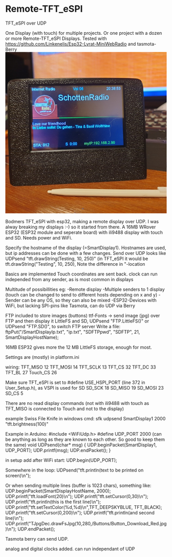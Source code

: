 # Remote-TFT_eSPI
TFT_eSPI over UDP

One Display (with touch) for multiple projects. Or one project with a dozen or more Remote-TFT_eSPI Displays.
Tested with https://github.com/Linkenelis/Esp32-Lyrat-MiniWebRadio and tasmota-Berry
![Display](https://github.com/Linkenelis/Remote-TFT_eSPI/blob/main/Photo/Front.jpg)

Bodmers TFT_eSPI with esp32, making a remote display over UDP.
I was alway breaking my displays :-) so it started from there.
A 16MB WRover ESP32 (ESP32 module and seperate board) with ili9488 display with touch and SD.
Needs power and WiFi.

Specify the hostname of the display (=SmartDisplay1). Hostnames are used, but ip addresses can be done with a few changes.
Send over UDP looks like UDPsend "tft.drawString(Testing, 10, 250)" (in TFT_eSPI it would be tft.drawString("Testing", 10, 250), Note the difference in "-location

Basics are implemented
Touch coordinates are sent back.
clock can run independed from any sender, as is most common in displays

Multitude of possibillities eg:
-Remote display
-Multiple senders to 1 display (touch can be changed to send to different hosts depending on x and y)
-Sender can be any OS, so they can also be mixed
-ESP32-Devices with WiFi, but lacking SPI-pins like Tasmota, can do UDP via Berry

FTP included to store images (buttons) ttf-Fonts -> send image (jpg) over FTP and then display it
LittleFS and SD, UDPsend "FTP.LittleFS()" or UDPsend "FTP.SD()", to switch FTP server
Write a file:
ftpPut("/SmartDisplayIp.txt", "ip.txt", "SDFTPpwd", "SDFTP", 21, SmartDisplayHostName);

16MB ESP32 gives more the 12 MB LittleFS storage, enough for most.

Settings are (mostly) in platform.ini

wiring:
TFT_MISO 12
TFT_MOSI 14
TFT_SCLK 13
TFT_CS   32
TFT_DC   33
TFT_BL   27
Touch_CS 26

Make sure TFT_eSPI is set to #define USE_HSPI_PORT (line 372 in User_Setup.h), as VSPI is used for SD
SD_SCK  18
SD_MISO 19
SD_MOSI 23
SD_CS   5

There are no read display commands (not with ili9488 with touch as TFT_MISO is connected to Touch and not to the display)

example Swiss File Knife in windows cmd: sfk udpsend SmartDisplay1 2000 "tft.brightness(100)"

Example in Arduino:
#include <WiFiUdp.h>
#define UDP_PORT 2000 (can be anything as long as they are known to each other. So good to keep them the same)
void UDPsend(char* msg)
{
  UDP.beginPacket(SmartDisplay1, UDP_PORT);
  UDP.printf(msg);
  UDP.endPacket();
}

in setup add after WiFi start:
UDP.begin(UDP_PORT);

Somewhere in the loop:
UDPsend("tft.println(text to be printed on screen)\n");

Or when sending multiple lines (buffer is 1023 chars), something like:
 UDP.beginPacket(SmartDisplayHostName, 2000);
 UDP.printf("tft.loadFont(20)\n");
 UDP.printf("tft.setCursor(0,30)\n");
 UDP.printf("tft.println(this is the first line)\n");
 UDP.printf("tft.setTextColor(%d,%d)\n",TFT_DEEPSKYBLUE, TFT_BLACK);
 UDP.printf("tft.setCursor(0,200)\n");
 UDP.printf("tft.println(and second line)\n");
 UDP.printf("TJpgDec.drawFsJpg(10,280,/Buttons/Button_Download_Red.jpg)\n");
 UDP.endPacket();

Tasmota berry can send UDP.

analog and digital clocks added. can run independant of UDP
